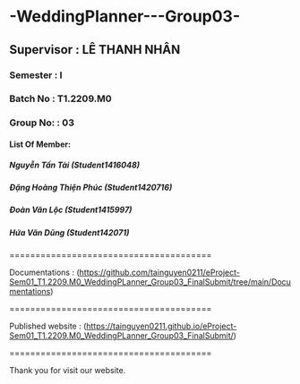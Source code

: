 # -WeddingPlanner---Group03-
## Supervisor : LÊ THANH NHÂN
### Semester : I
### Batch No : T1.2209.M0
### Group No: : 03
#### List Of Member:
##### Nguyễn Tấn Tài (Student1416048)
##### Đặng Hoàng Thiện Phúc (Student1420716)
##### Đoàn Văn Lộc (Student1415997)
##### Hứa Văn Dũng (Student142071)
=======================================

Documentations : (https://github.com/tainguyen0211/eProject-Sem01_T1.2209.M0_WeddingPLanner_Group03_FinalSubmit/tree/main/Documentations)

=======================================

Published website : (https://tainguyen0211.github.io/eProject-Sem01_T1.2209.M0_WeddingPLanner_Group03_FinalSubmit/)

=======================================

Thank you for visit our website.
